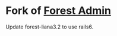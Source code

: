# Fork of [Forest Admin](https://github.com/ForestAdmin/forest-rails)

Update forest-liana3.2 to use rails6.

